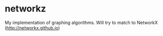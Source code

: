 # networkz
My implementation of graphing algorithms. Will try to match to NetworkX (http://networkx.github.io)
